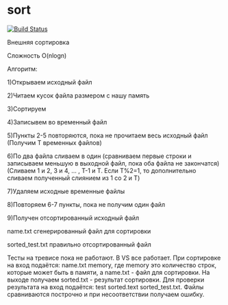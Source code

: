 # sort

[![Build Status](https://travis-ci.org/sinh3012/sort.svg?branch=master)](https://travis-ci.org/sinh3012/sort)

Внешняя сортировка

Сложность O(nlogn)

Алгоритм:

1)Открываем исходный файл

2)Читаем кусок файла размером с нашу память

3)Сортируем

4)Записывем во временный файл

5)Пункты 2-5 повторяются, пока не прочитаем весь исходный файл (Получим T временных файлов)

6)По два файла сливаем в один (сравниваем первые строки и записываем меньшую в выходной файл, пока оба файла не закончатся)
(Сливаем 1 и 2, 3 и 4, ... , T-1 и T.  Если T%2=1, то дополнительно сливаем полученный слиянием из 1 со 2 и T)

7)Удаляем исходные временные файлы

8)Повторяем 6-7 пункты, пока не получим один файл

9)Получен отсортированный исходный файл

name.txt сгенерированный файл для сортировки

sorted_test.txt правильно отсортированный файл

Тесты на тревисе пока не работают. В VS все работает. При сортировке на вход подаётся: name.txt memory, где memory это количество строк, которые может быть в памяти, а name.txt - файл для сортировки. На выходе получаем sorted.txt - результат сортировки.  Для проверки результата на вход подаётся: test sorted.text sorted_test.txt. Файлы сравниваются построчно и при несоответствии получаем ошибку.
